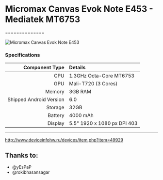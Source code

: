 # Micromax Canvas Evok Note E453 - Mediatek MT6753
==============

![Micromax Canvas Evok Note E453](http://fdn2.gsmarena.com/vv/bigpic/micromax-canvas-evok-note-e453.jpg "Micromax Canvas Evok Note E453")

### Specifications

Component Type | Details
-------:|:-------------------------
CPU     | 1.3GHz Octa-Core MT6753
GPU     | Mali-T720 (3 Cores)
Memory  | 3GB RAM
Shipped Android Version | 6.0
Storage | 32GB
Battery | 4000 mAh
Display | 5.5" 1920 x 1080 px DPI 403

---
http://www.deviceinfohw.ru/devices/item.php?item=49929

## Thanks to:
 * @yEsPaP
 * @rokibhasansagar
